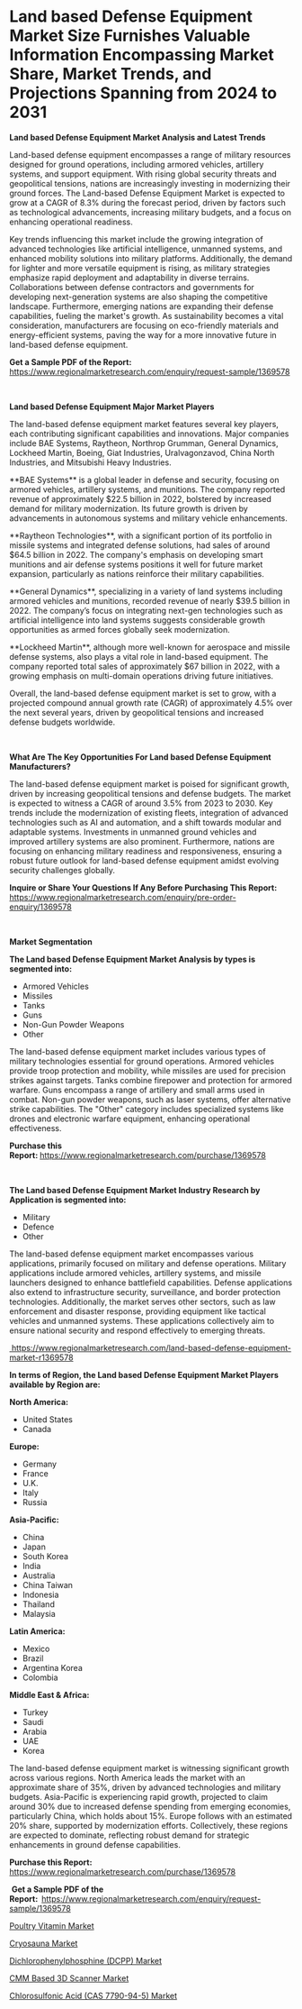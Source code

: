 <p><h1>Land based Defense Equipment Market Size Furnishes Valuable Information Encompassing Market Share, Market Trends, and Projections Spanning from 2024 to 2031</h1></p><p><strong>Land based Defense Equipment Market Analysis and Latest Trends</strong></p>
<p><p>Land-based defense equipment encompasses a range of military resources designed for ground operations, including armored vehicles, artillery systems, and support equipment. With rising global security threats and geopolitical tensions, nations are increasingly investing in modernizing their ground forces. The Land-based Defense Equipment Market is expected to grow at a CAGR of 8.3% during the forecast period, driven by factors such as technological advancements, increasing military budgets, and a focus on enhancing operational readiness.</p><p>Key trends influencing this market include the growing integration of advanced technologies like artificial intelligence, unmanned systems, and enhanced mobility solutions into military platforms. Additionally, the demand for lighter and more versatile equipment is rising, as military strategies emphasize rapid deployment and adaptability in diverse terrains. Collaborations between defense contractors and governments for developing next-generation systems are also shaping the competitive landscape. Furthermore, emerging nations are expanding their defense capabilities, fueling the market's growth. As sustainability becomes a vital consideration, manufacturers are focusing on eco-friendly materials and energy-efficient systems, paving the way for a more innovative future in land-based defense equipment.</p></p>
<p><strong>Get a Sample PDF of the Report:&nbsp;</strong> <a href="https://www.regionalmarketresearch.com/enquiry/request-sample/1369578">https://www.regionalmarketresearch.com/enquiry/request-sample/1369578</a></p>
<p>&nbsp;</p>
<p><strong>Land based Defense Equipment Major Market Players</strong></p>
<p><p>The land-based defense equipment market features several key players, each contributing significant capabilities and innovations. Major companies include BAE Systems, Raytheon, Northrop Grumman, General Dynamics, Lockheed Martin, Boeing, Giat Industries, Uralvagonzavod, China North Industries, and Mitsubishi Heavy Industries. </p><p>**BAE Systems** is a global leader in defense and security, focusing on armored vehicles, artillery systems, and munitions. The company reported revenue of approximately $22.5 billion in 2022, bolstered by increased demand for military modernization. Its future growth is driven by advancements in autonomous systems and military vehicle enhancements.</p><p>**Raytheon Technologies**, with a significant portion of its portfolio in missile systems and integrated defense solutions, had sales of around $64.5 billion in 2022. The company's emphasis on developing smart munitions and air defense systems positions it well for future market expansion, particularly as nations reinforce their military capabilities.</p><p>**General Dynamics**, specializing in a variety of land systems including armored vehicles and munitions, recorded revenue of nearly $39.5 billion in 2022. The company’s focus on integrating next-gen technologies such as artificial intelligence into land systems suggests considerable growth opportunities as armed forces globally seek modernization.</p><p>**Lockheed Martin**, although more well-known for aerospace and missile defense systems, also plays a vital role in land-based equipment. The company reported total sales of approximately $67 billion in 2022, with a growing emphasis on multi-domain operations driving future initiatives.</p><p>Overall, the land-based defense equipment market is set to grow, with a projected compound annual growth rate (CAGR) of approximately 4.5% over the next several years, driven by geopolitical tensions and increased defense budgets worldwide.</p></p>
<p>&nbsp;</p>
<p><strong>What Are The Key Opportunities For Land based Defense Equipment Manufacturers?</strong></p>
<p><p>The land-based defense equipment market is poised for significant growth, driven by increasing geopolitical tensions and defense budgets. The market is expected to witness a CAGR of around 3.5% from 2023 to 2030. Key trends include the modernization of existing fleets, integration of advanced technologies such as AI and automation, and a shift towards modular and adaptable systems. Investments in unmanned ground vehicles and improved artillery systems are also prominent. Furthermore, nations are focusing on enhancing military readiness and responsiveness, ensuring a robust future outlook for land-based defense equipment amidst evolving security challenges globally.</p></p>
<p><strong>Inquire or Share Your Questions If Any Before Purchasing This Report:</strong> <a href="https://www.regionalmarketresearch.com/enquiry/pre-order-enquiry/1369578">https://www.regionalmarketresearch.com/enquiry/pre-order-enquiry/1369578</a></p>
<p>&nbsp;</p>
<p><strong>Market Segmentation</strong></p>
<p><strong>The Land based Defense Equipment Market Analysis by types is segmented into:</strong></p>
<p><ul><li>Armored Vehicles</li><li>Missiles</li><li>Tanks</li><li>Guns</li><li>Non-Gun Powder Weapons</li><li>Other</li></ul></p>
<p><p>The land-based defense equipment market includes various types of military technologies essential for ground operations. Armored vehicles provide troop protection and mobility, while missiles are used for precision strikes against targets. Tanks combine firepower and protection for armored warfare. Guns encompass a range of artillery and small arms used in combat. Non-gun powder weapons, such as laser systems, offer alternative strike capabilities. The "Other" category includes specialized systems like drones and electronic warfare equipment, enhancing operational effectiveness.</p></p>
<p><strong>Purchase this Report:&nbsp;</strong><a href="https://www.regionalmarketresearch.com/purchase/1369578">https://www.regionalmarketresearch.com/purchase/1369578</a></p>
<p>&nbsp;</p>
<p><strong>The Land based Defense Equipment Market Industry Research by Application is segmented into:</strong></p>
<p><ul><li>Military</li><li>Defence</li><li>Other</li></ul></p>
<p><p>The land-based defense equipment market encompasses various applications, primarily focused on military and defense operations. Military applications include armored vehicles, artillery systems, and missile launchers designed to enhance battlefield capabilities. Defense applications also extend to infrastructure security, surveillance, and border protection technologies. Additionally, the market serves other sectors, such as law enforcement and disaster response, providing equipment like tactical vehicles and unmanned systems. These applications collectively aim to ensure national security and respond effectively to emerging threats.</p></p>
<p><a href="https://www.regionalmarketresearch.com/land-based-defense-equipment-market-r1369578">&nbsp;https://www.regionalmarketresearch.com/land-based-defense-equipment-market-r1369578</a></p>
<p><strong>In terms of Region, the Land based Defense Equipment Market Players available by Region are:</strong></p>
<p>
    <p> <strong> North America: </strong>
        <ul>
            <li>United States</li>
            <li>Canada</li>
        </ul>
        </p> 
    <p> <strong> Europe: </strong>
        <ul>
            <li>Germany</li>
            <li>France</li>
            <li>U.K.</li>
            <li>Italy</li>
            <li>Russia</li>
        </ul>
        </p> 
    <p> <strong> Asia-Pacific: </strong>
        <ul>
            <li>China</li>
            <li>Japan</li>
            <li>South Korea</li>
            <li>India</li>
            <li>Australia</li>
            <li>China Taiwan</li>
            <li>Indonesia</li>
            <li>Thailand</li>
            <li>Malaysia</li>
        </ul>
        </p> 
    <p> <strong> Latin America: </strong>
        <ul>
            <li>Mexico</li>
            <li>Brazil</li>
            <li>Argentina Korea</li>
            <li>Colombia</li>
        </ul>
        </p> 
    <p> <strong> Middle East & Africa: </strong>
        <ul>
            <li>Turkey</li>
            <li>Saudi</li>
            <li>Arabia</li>
            <li>UAE</li>
            <li>Korea</li>
        </ul>
    </p>
    </p>
<p><p>The land-based defense equipment market is witnessing significant growth across various regions. North America leads the market with an approximate share of 35%, driven by advanced technologies and military budgets. Asia-Pacific is experiencing rapid growth, projected to claim around 30% due to increased defense spending from emerging economies, particularly China, which holds about 15%. Europe follows with an estimated 20% share, supported by modernization efforts. Collectively, these regions are expected to dominate, reflecting robust demand for strategic enhancements in ground defense capabilities.</p></p>
<p><strong>Purchase this Report: </strong><a href="https://www.regionalmarketresearch.com/purchase/1369578">https://www.regionalmarketresearch.com/purchase/1369578</a></p>
<p>&nbsp;<strong>Get a Sample PDF of the Report:&nbsp;&nbsp;</strong><a href="https://www.regionalmarketresearch.com/enquiry/request-sample/1369578">https://www.regionalmarketresearch.com/enquiry/request-sample/1369578</a></p>
<p><strong></strong></p>
<p><p><a href="https://medium.com/@maudabbott7/global-poultry-vitamin-market-analysis-trends-forecasts-and-growth-opportunities-2024-2031-5fd6f8bad8e1?postPublishedType=repub">Poultry Vitamin Market</a></p><p><a href="https://www.linkedin.com/pulse/exploring-cryosauna-market-dynamics-global-trends-future-growth-cnvrf">Cryosauna Market</a></p><p><a href="https://issuu.com/reportprime-2/docs/dichlorophenylphosphine-dcpp-market_bf5e480919932b">Dichlorophenylphosphine (DCPP) Market</a></p><p><a href="https://medium.com/@maudabbott7/market-forecast-global-cmm-based-3d-scanner-trends-and-impact-analysis-2024-2031-by-72649760e760">CMM Based 3D Scanner Market</a></p><p><a href="https://issuu.com/reportprime-2/docs/chlorosulfonic-acid-cas-7790-94-5-m_b8875ec5ffdcbf">Chlorosulfonic Acid (CAS 7790-94-5) Market</a></p></p>